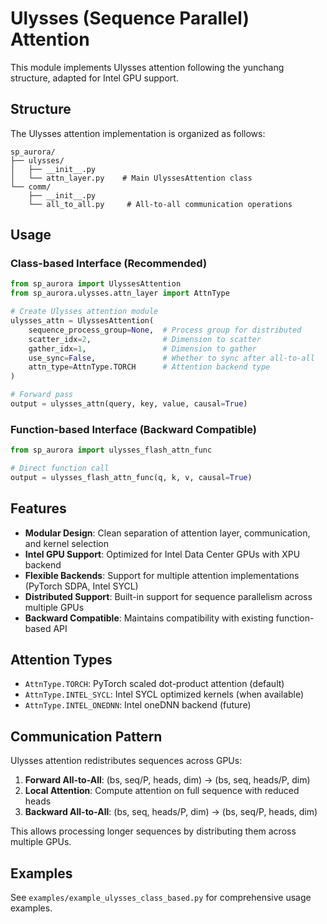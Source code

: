 # Ulysses (Sequence Parallel) Attention

This module implements Ulysses attention following the yunchang structure, adapted for Intel GPU support.

## Structure

The Ulysses attention implementation is organized as follows:

```
sp_aurora/
├── ulysses/
│   ├── __init__.py
│   └── attn_layer.py    # Main UlyssesAttention class
└── comm/
    ├── __init__.py
    └── all_to_all.py     # All-to-all communication operations
```

## Usage

### Class-based Interface (Recommended)

```python
from sp_aurora import UlyssesAttention
from sp_aurora.ulysses.attn_layer import AttnType

# Create Ulysses attention module
ulysses_attn = UlyssesAttention(
    sequence_process_group=None,  # Process group for distributed
    scatter_idx=2,                # Dimension to scatter
    gather_idx=1,                 # Dimension to gather
    use_sync=False,               # Whether to sync after all-to-all
    attn_type=AttnType.TORCH      # Attention backend type
)

# Forward pass
output = ulysses_attn(query, key, value, causal=True)
```

### Function-based Interface (Backward Compatible)

```python
from sp_aurora import ulysses_flash_attn_func

# Direct function call
output = ulysses_flash_attn_func(q, k, v, causal=True)
```

## Features

- **Modular Design**: Clean separation of attention layer, communication, and kernel selection
- **Intel GPU Support**: Optimized for Intel Data Center GPUs with XPU backend
- **Flexible Backends**: Support for multiple attention implementations (PyTorch SDPA, Intel SYCL)
- **Distributed Support**: Built-in support for sequence parallelism across multiple GPUs
- **Backward Compatible**: Maintains compatibility with existing function-based API

## Attention Types

- `AttnType.TORCH`: PyTorch scaled dot-product attention (default)
- `AttnType.INTEL_SYCL`: Intel SYCL optimized kernels (when available)
- `AttnType.INTEL_ONEDNN`: Intel oneDNN backend (future)

## Communication Pattern

Ulysses attention redistributes sequences across GPUs:

1. **Forward All-to-All**: (bs, seq/P, heads, dim) → (bs, seq, heads/P, dim)
2. **Local Attention**: Compute attention on full sequence with reduced heads
3. **Backward All-to-All**: (bs, seq, heads/P, dim) → (bs, seq/P, heads, dim)

This allows processing longer sequences by distributing them across multiple GPUs.

## Examples

See `examples/example_ulysses_class_based.py` for comprehensive usage examples.